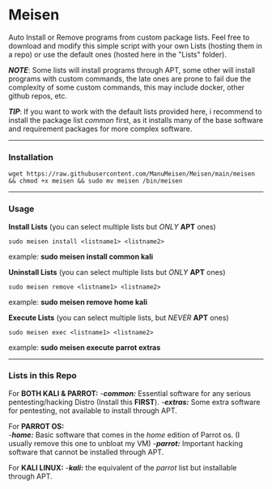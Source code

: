 # **Meisen**
Auto Install or Remove programs from custom package lists.
Feel free to download and modify this simple script with your own Lists (hosting them in a repo) or use the default ones (hosted here in the "Lists" folder).

***NOTE***: Some lists will install programs through APT, some other will install programs with custom commands, the late ones are prone to fail due the complexity of some custom commands, this may include docker, other github repos, etc.

***TIP***: If you want to work with the default lists provided here, i recommend to install the package list *common* first, as it installs many of the base software and requirement packages for more complex software.

------------------------------------------------------------

### **Installation** 
```
wget https://raw.githubusercontent.com/ManuMeisen/Meisen/main/meisen && chmod +x meisen && sudo mv meisen /bin/meisen
```

---------------------------------------------------------

### **Usage**

**Install Lists** (you can select multiple lists but *ONLY* **APT** ones)
```
sudo meisen install <listname1> <listname2>
```
example: **sudo meisen install common kali**




**Uninstall Lists** (you can select multiple lists but *ONLY* **APT** ones)
```
sudo meisen remove <listname1> <listname2>
```
example: **sudo meisen remove home kali**



**Execute Lists** (you can select multiple lists, but *NEVER* **APT** ones)
```
sudo meisen exec <listname1> <listname2>
```
example: **sudo meisen execute parrot extras**


-----------------------------------------------------------------------

### **Lists in this Repo**

For **BOTH KALI & PARROT:**
-***common:*** Essential  software for any serious pentesting/hacking Distro (Install this **FIRST**).
-***extras:*** Some extra software for pentesting, not available to install through APT.

For **PARROT OS:**  
-***home:*** Basic software that comes in the *home* edition of Parrot os. (I usually remove this one to unbloat my VM)
-***parrot:*** Important hacking software that cannot be installed through APT.

For **KALI LINUX:**
-***kali:*** the equivalent of the *parrot* list but installable through APT.



